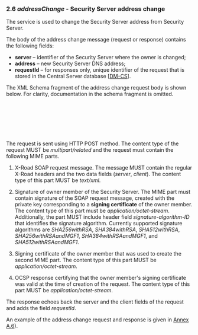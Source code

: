 ### 2.6 *addressChange* - Security Server address change

The service is used to change the Security Server address from Security Server.

The body of the address change message (request or response) contains the following fields:

* **server** – identifier of the Security Server where the owner is changed;
* **address** – new Security Server DNS address;
* **requestId** – for responses only, unique identifier of the request that is stored in the Central Server database \[[DM-CS](#Ref_DM-CS)\].

The XML Schema fragment of the address change request body is shown below. For clarity, documentation in the schema fragment is omitted.

```xml

    
        
        
        
    

```

The request is sent using HTTP POST method. The content type of the request MUST be *multipart/related* and the request must contain the following MIME parts.

1. X-Road SOAP request message. The message MUST contain the regular X-Road headers and the two data fields (*server*, *client*). The content type of this part MUST be *text/xml*.
 
2. Signature of owner member of the Security Server. The MIME part must contain signature of the SOAP request message, created with the private key corresponding to a **signing certificate** of the owner member. The content type of this part must be *application/octet-stream*. Additionally, the part MUST include header field *signature-algorithm-ID* that identifies the signature algorithm. Currently supported signature algorithms are *SHA256withRSA*, *SHA384withRSA*, *SHA512withRSA*, *SHA256withRSAandMGF1*, *SHA384withRSAandMGF1*, and *SHA512withRSAandMGF1*.
 
3. Signing certificate of the owner member that was used to create the second MIME part. The content type of this part MUST be *application/octet-stream*.
 
4. OCSP response certifying that the owner member's signing certificate was valid at the time of creation of the request. The content type of this part MUST be *application/octet-stream*.

The response echoes back the server and the client fields of the request and adds the field *requestId*.

An example of the address change request and response is given in [Annex A.6](#a6-addresschange)).